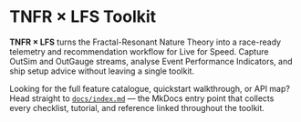 # TNFR × LFS Toolkit

**TNFR × LFS** turns the Fractal-Resonant Nature Theory into a race-ready
telemetry and recommendation workflow for Live for Speed. Capture OutSim and
OutGauge streams, analyse Event Performance Indicators, and ship setup advice
without leaving a single toolkit.

Looking for the full feature catalogue, quickstart walkthrough, or API map?
Head straight to [`docs/index.md`](docs/index.md) — the MkDocs entry point that
collects every checklist, tutorial, and reference linked throughout the
toolkit.
